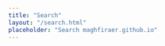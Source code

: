 ```yaml
---
title: "Search"
layout: "/search.html"
placeholder: "Search maghfiraer.github.io"
---
```


<!-- Need to add the following snippet to config.yml
outputs:
     home:
         - HTML
         - RSS
         - JSON # required for search
 -->
